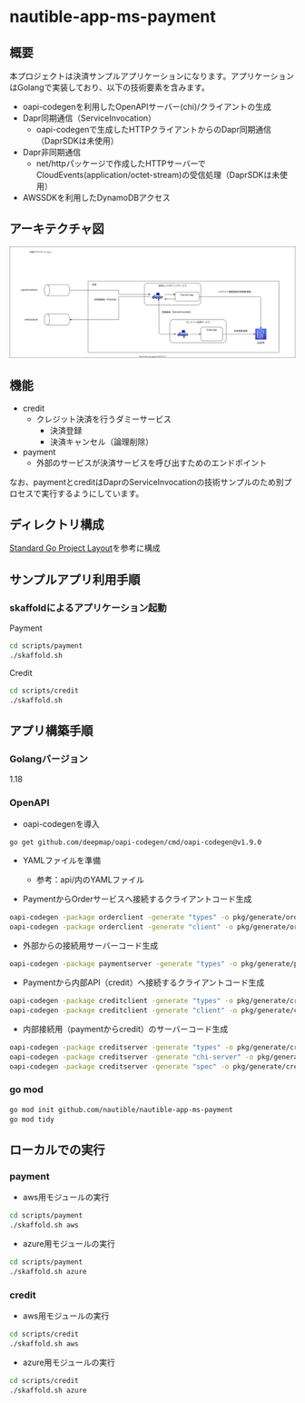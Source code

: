 # nautible-app-ms-payment

## 概要

本プロジェクトは決済サンプルアプリケーションになります。アプリケーションはGolangで実装しており、以下の技術要素を含みます。

- oapi-codegenを利用したOpenAPIサーバー(chi)/クライアントの生成
- Dapr同期通信（ServiceInvocation）
  - oapi-codegenで生成したHTTPクライアントからのDapr同期通信（DaprSDKは未使用）
- Dapr非同期通信
  - net/httpパッケージで作成したHTTPサーバーでCloudEvents(application/octet-stream)の受信処理（DaprSDKは未使用）
- AWSSDKを利用したDynamoDBアクセス

## アーキテクチャ図

![アーキテクチャイメージ](./assets/architecture.svg)

## 機能

- credit
  - クレジット決済を行うダミーサービス
    - 決済登録
    - 決済キャンセル（論理削除）
- payment
  - 外部のサービスが決済サービスを呼び出すためのエンドポイント

なお、paymentとcreditはDaprのServiceInvocationの技術サンプルのため別プロセスで実行するようにしています。

## ディレクトリ構成

[Standard Go Project Layout](https://github.com/golang-standards/project-layout/blob/master/README_ja.md)を参考に構成

## サンプルアプリ利用手順

### skaffoldによるアプリケーション起動

Payment

```bash
cd scripts/payment
./skaffold.sh
```

Credit

```bash
cd scripts/credit
./skaffold.sh
```

## アプリ構築手順

### Golangバージョン

1.18

### OpenAPI

- oapi-codegenを導入

```bash
go get github.com/deepmap/oapi-codegen/cmd/oapi-codegen@v1.9.0
```

- YAMLファイルを準備
  - 参考：api/内のYAMLファイル

- PaymentからOrderサービスへ接続するクライアントコード生成

```bash
oapi-codegen -package orderclient -generate "types" -o pkg/generate/orderclient/payment_types.go api/order.yaml
oapi-codegen -package orderclient -generate "client" -o pkg/generate/orderclient/http_client.go api/order.yaml
```

- 外部からの接続用サーバーコード生成

```bash
oapi-codegen -package paymentserver -generate "types" -o pkg/generate/paymentserver/types.go api/payment.yaml
```

- Paymentから内部API（credit）へ接続するクライアントコード生成

```bash
oapi-codegen -package creditclient -generate "types" -o pkg/generate/creditclient/payment_types.go api/credit.yaml
oapi-codegen -package creditclient -generate "client" -o pkg/generate/creditclient/http_client.go api/credit.yaml
```

- 内部接続用（paymentからcredit）のサーバーコード生成

```bash
oapi-codegen -package creditserver -generate "types" -o pkg/generate/creditserver/types.go api/credit.yaml
oapi-codegen -package creditserver -generate "chi-server" -o pkg/generate/creditserver/server.go api/credit.yaml
oapi-codegen -package creditserver -generate "spec" -o pkg/generate/creditserver/spec.go api/credit.yaml
```

### go mod

```bash
go mod init github.com/nautible/nautible-app-ms-payment
go mod tidy
```

## ローカルでの実行

### payment

- aws用モジュールの実行

```bash
cd scripts/payment
./skaffold.sh aws
```

- azure用モジュールの実行

```bash
cd scripts/payment
./skaffold.sh azure
```

### credit

- aws用モジュールの実行

```bash
cd scripts/credit
./skaffold.sh aws
```

- azure用モジュールの実行

```bash
cd scripts/credit
./skaffold.sh azure
```
